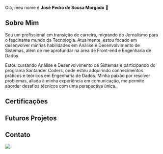 Olá, meu nome é **José Pedro de Sousa Morgado** 👋

## Sobre Mim

Sou um profissional em transição de carreira, migrando do Jornalismo para o fascinante mundo da Tecnologia. Atualmente, estou focado em desenvolver minhas habilidades em Análise e Desenvolvimento de Sistemas, além de me aprofundar na área de Front-end e Engenharia de Dados.  

Estou cursando Análise e Desenvolvimento de Sistemas e participando do programa Santander Coders, onde estou adquirindo conhecimentos práticos e teóricos em Engenharia de Dados. Minha paixão por resolver problemas, aliada à minha experiência em comunicação, me permite abordar desafios técnicos com uma perspectiva única.

## Certificações



## Futuros Projetos

## Contato

<div align=""center""> 
  <a href="https://www.linkedin.com/in/josepedrosmorgado/" target=""_blank""><img src="[https://raw.githubusercontent.com/JosePedroMorgado/bancoimages/main/linkedin.png](https://github.com/JosePedroMorgado/bancoimages/blob/main/linkedin.png?raw=true)" target=""_blank""></a> 
</div>

<!--
**JosePedroMorgado/JosePedroMorgado** is a ✨ _special_ ✨ repository because its `README.md` (this file) appears on your GitHub profile.

Here are some ideas to get you started:

- 🔭 I’m currently working on ...
- 🌱 I’m currently learning ...
- 👯 I’m looking to collaborate on ...
- 🤔 I’m looking for help with ...
- 💬 Ask me about ...
- 📫 How to reach me: ...
- 😄 Pronouns: ...
- ⚡ Fun fact: ...
-->
